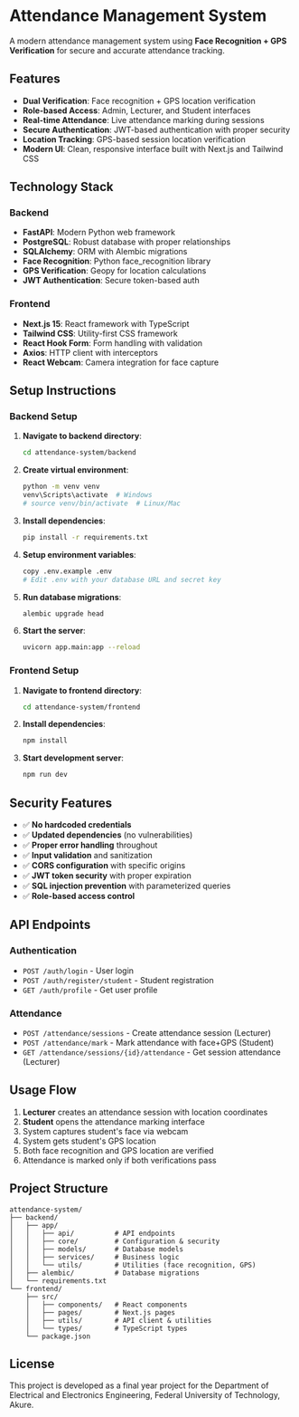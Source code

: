# Attendance Management System

A modern attendance management system using **Face Recognition + GPS Verification** for secure and accurate attendance tracking.

## Features

- **Dual Verification**: Face recognition + GPS location verification
- **Role-based Access**: Admin, Lecturer, and Student interfaces
- **Real-time Attendance**: Live attendance marking during sessions
- **Secure Authentication**: JWT-based authentication with proper security
- **Location Tracking**: GPS-based session location verification
- **Modern UI**: Clean, responsive interface built with Next.js and Tailwind CSS

## Technology Stack

### Backend
- **FastAPI**: Modern Python web framework
- **PostgreSQL**: Robust database with proper relationships
- **SQLAlchemy**: ORM with Alembic migrations
- **Face Recognition**: Python face_recognition library
- **GPS Verification**: Geopy for location calculations
- **JWT Authentication**: Secure token-based auth

### Frontend
- **Next.js 15**: React framework with TypeScript
- **Tailwind CSS**: Utility-first CSS framework
- **React Hook Form**: Form handling with validation
- **Axios**: HTTP client with interceptors
- **React Webcam**: Camera integration for face capture

## Setup Instructions

### Backend Setup

1. **Navigate to backend directory**:
   ```bash
   cd attendance-system/backend
   ```

2. **Create virtual environment**:
   ```bash
   python -m venv venv
   venv\Scripts\activate  # Windows
   # source venv/bin/activate  # Linux/Mac
   ```

3. **Install dependencies**:
   ```bash
   pip install -r requirements.txt
   ```

4. **Setup environment variables**:
   ```bash
   copy .env.example .env
   # Edit .env with your database URL and secret key
   ```

5. **Run database migrations**:
   ```bash
   alembic upgrade head
   ```

6. **Start the server**:
   ```bash
   uvicorn app.main:app --reload
   ```

### Frontend Setup

1. **Navigate to frontend directory**:
   ```bash
   cd attendance-system/frontend
   ```

2. **Install dependencies**:
   ```bash
   npm install
   ```

3. **Start development server**:
   ```bash
   npm run dev
   ```

## Security Features

- ✅ **No hardcoded credentials**
- ✅ **Updated dependencies** (no vulnerabilities)
- ✅ **Proper error handling** throughout
- ✅ **Input validation** and sanitization
- ✅ **CORS configuration** with specific origins
- ✅ **JWT token security** with proper expiration
- ✅ **SQL injection prevention** with parameterized queries
- ✅ **Role-based access control**

## API Endpoints

### Authentication
- `POST /auth/login` - User login
- `POST /auth/register/student` - Student registration
- `GET /auth/profile` - Get user profile

### Attendance
- `POST /attendance/sessions` - Create attendance session (Lecturer)
- `POST /attendance/mark` - Mark attendance with face+GPS (Student)
- `GET /attendance/sessions/{id}/attendance` - Get session attendance (Lecturer)

## Usage Flow

1. **Lecturer** creates an attendance session with location coordinates
2. **Student** opens the attendance marking interface
3. System captures student's face via webcam
4. System gets student's GPS location
5. Both face recognition and GPS location are verified
6. Attendance is marked only if both verifications pass

## Project Structure

```
attendance-system/
├── backend/
│   ├── app/
│   │   ├── api/          # API endpoints
│   │   ├── core/         # Configuration & security
│   │   ├── models/       # Database models
│   │   ├── services/     # Business logic
│   │   └── utils/        # Utilities (face recognition, GPS)
│   ├── alembic/          # Database migrations
│   └── requirements.txt
└── frontend/
    ├── src/
    │   ├── components/   # React components
    │   ├── pages/        # Next.js pages
    │   ├── utils/        # API client & utilities
    │   └── types/        # TypeScript types
    └── package.json
```

## License

This project is developed as a final year project for the Department of Electrical and Electronics Engineering, Federal University of Technology, Akure.